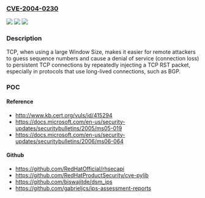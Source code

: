 ### [CVE-2004-0230](https://cve.mitre.org/cgi-bin/cvename.cgi?name=CVE-2004-0230)
![](https://img.shields.io/static/v1?label=Product&message=n%2Fa&color=blue)
![](https://img.shields.io/static/v1?label=Version&message=n%2Fa&color=blue)
![](https://img.shields.io/static/v1?label=Vulnerability&message=n%2Fa&color=brighgreen)

### Description

TCP, when using a large Window Size, makes it easier for remote attackers to guess sequence numbers and cause a denial of service (connection loss) to persistent TCP connections by repeatedly injecting a TCP RST packet, especially in protocols that use long-lived connections, such as BGP.

### POC

#### Reference
- http://www.kb.cert.org/vuls/id/415294
- https://docs.microsoft.com/en-us/security-updates/securitybulletins/2005/ms05-019
- https://docs.microsoft.com/en-us/security-updates/securitybulletins/2006/ms06-064

#### Github
- https://github.com/RedHatOfficial/rhsecapi
- https://github.com/RedHatProductSecurity/cve-pylib
- https://github.com/biswajitde/dsm_ips
- https://github.com/gabrieljcs/ips-assessment-reports


